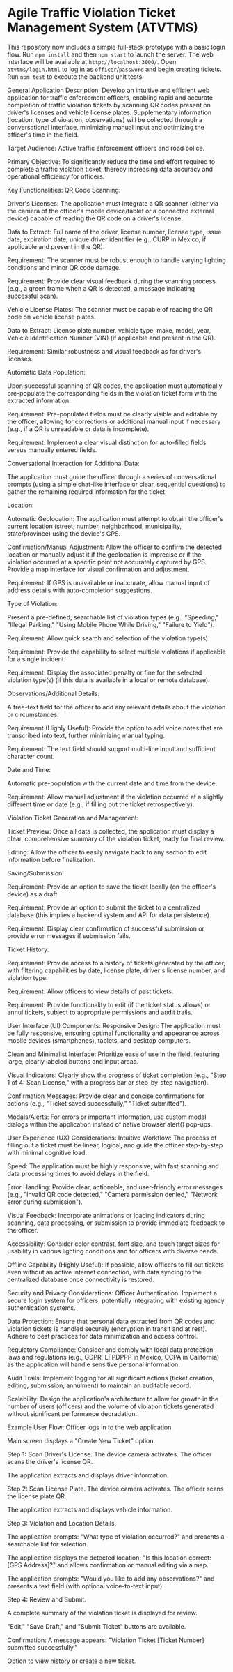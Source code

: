# Agile Traffic Violation Ticket Management System (ATVTMS)

This repository now includes a simple full‑stack prototype with a basic login flow.
Run `npm install` and then `npm start` to launch the server. The web interface will be available at `http://localhost:3000/`.
Open `atvtms/login.html` to log in as `officer`/`password` and begin creating tickets.
Run `npm test` to execute the backend unit tests.



General Application Description:
Develop an intuitive and efficient web application for traffic enforcement officers, enabling rapid and accurate completion of traffic violation tickets by scanning QR codes present on driver's licenses and vehicle license plates. Supplementary information (location, type of violation, observations) will be collected through a conversational interface, minimizing manual input and optimizing the officer's time in the field.

Target Audience:
Active traffic enforcement officers and road police.

Primary Objective:
To significantly reduce the time and effort required to complete a traffic violation ticket, thereby increasing data accuracy and operational efficiency for officers.

Key Functionalities:
QR Code Scanning:

Driver's Licenses: The application must integrate a QR scanner (either via the camera of the officer's mobile device/tablet or a connected external device) capable of reading the QR code on a driver's license.

Data to Extract: Full name of the driver, license number, license type, issue date, expiration date, unique driver identifier (e.g., CURP in Mexico, if applicable and present in the QR).

Requirement: The scanner must be robust enough to handle varying lighting conditions and minor QR code damage.

Requirement: Provide clear visual feedback during the scanning process (e.g., a green frame when a QR is detected, a message indicating successful scan).

Vehicle License Plates: The scanner must be capable of reading the QR code on vehicle license plates.

Data to Extract: License plate number, vehicle type, make, model, year, Vehicle Identification Number (VIN) (if applicable and present in the QR).

Requirement: Similar robustness and visual feedback as for driver's licenses.

Automatic Data Population:

Upon successful scanning of QR codes, the application must automatically pre-populate the corresponding fields in the violation ticket form with the extracted information.

Requirement: Pre-populated fields must be clearly visible and editable by the officer, allowing for corrections or additional manual input if necessary (e.g., if a QR is unreadable or data is incomplete).

Requirement: Implement a clear visual distinction for auto-filled fields versus manually entered fields.

Conversational Interaction for Additional Data:

The application must guide the officer through a series of conversational prompts (using a simple chat-like interface or clear, sequential questions) to gather the remaining required information for the ticket.

Location:

Automatic Geolocation: The application must attempt to obtain the officer's current location (street, number, neighborhood, municipality, state/province) using the device's GPS.

Confirmation/Manual Adjustment: Allow the officer to confirm the detected location or manually adjust it if the geolocation is imprecise or if the violation occurred at a specific point not accurately captured by GPS. Provide a map interface for visual confirmation and adjustment.

Requirement: If GPS is unavailable or inaccurate, allow manual input of address details with auto-completion suggestions.

Type of Violation:

Present a pre-defined, searchable list of violation types (e.g., "Speeding," "Illegal Parking," "Using Mobile Phone While Driving," "Failure to Yield").

Requirement: Allow quick search and selection of the violation type(s).

Requirement: Provide the capability to select multiple violations if applicable for a single incident.

Requirement: Display the associated penalty or fine for the selected violation type(s) (if this data is available in a local or remote database).

Observations/Additional Details:

A free-text field for the officer to add any relevant details about the violation or circumstances.

Requirement (Highly Useful): Provide the option to add voice notes that are transcribed into text, further minimizing manual typing.

Requirement: The text field should support multi-line input and sufficient character count.

Date and Time:

Automatic pre-population with the current date and time from the device.

Requirement: Allow manual adjustment if the violation occurred at a slightly different time or date (e.g., if filling out the ticket retrospectively).

Violation Ticket Generation and Management:

Ticket Preview: Once all data is collected, the application must display a clear, comprehensive summary of the violation ticket, ready for final review.

Editing: Allow the officer to easily navigate back to any section to edit information before finalization.

Saving/Submission:

Requirement: Provide an option to save the ticket locally (on the officer's device) as a draft.

Requirement: Provide an option to submit the ticket to a centralized database (this implies a backend system and API for data persistence).

Requirement: Display clear confirmation of successful submission or provide error messages if submission fails.

Ticket History:

Requirement: Provide access to a history of tickets generated by the officer, with filtering capabilities by date, license plate, driver's license number, and violation type.

Requirement: Allow officers to view details of past tickets.

Requirement: Provide functionality to edit (if the ticket status allows) or annul tickets, subject to appropriate permissions and audit trails.

User Interface (UI) Components:
Responsive Design: The application must be fully responsive, ensuring optimal functionality and appearance across mobile devices (smartphones), tablets, and desktop computers.

Clean and Minimalist Interface: Prioritize ease of use in the field, featuring large, clearly labeled buttons and input areas.

Visual Indicators: Clearly show the progress of ticket completion (e.g., "Step 1 of 4: Scan License," with a progress bar or step-by-step navigation).

Confirmation Messages: Provide clear and concise confirmations for actions (e.g., "Ticket saved successfully," "Ticket submitted").

Modals/Alerts: For errors or important information, use custom modal dialogs within the application instead of native browser alert() pop-ups.

User Experience (UX) Considerations:
Intuitive Workflow: The process of filling out a ticket must be linear, logical, and guide the officer step-by-step with minimal cognitive load.

Speed: The application must be highly responsive, with fast scanning and data processing times to avoid delays in the field.

Error Handling: Provide clear, actionable, and user-friendly error messages (e.g., "Invalid QR code detected," "Camera permission denied," "Network error during submission").

Visual Feedback: Incorporate animations or loading indicators during scanning, data processing, or submission to provide immediate feedback to the officer.

Accessibility: Consider color contrast, font size, and touch target sizes for usability in various lighting conditions and for officers with diverse needs.

Offline Capability (Highly Useful): If possible, allow officers to fill out tickets even without an active internet connection, with data syncing to the centralized database once connectivity is restored.

Security and Privacy Considerations:
Officer Authentication: Implement a secure login system for officers, potentially integrating with existing agency authentication systems.

Data Protection: Ensure that personal data extracted from QR codes and violation tickets is handled securely (encryption in transit and at rest). Adhere to best practices for data minimization and access control.

Regulatory Compliance: Consider and comply with local data protection laws and regulations (e.g., GDPR, LFPDPPP in Mexico, CCPA in California) as the application will handle sensitive personal information.

Audit Trails: Implement logging for all significant actions (ticket creation, editing, submission, annulment) to maintain an auditable record.

Scalability:
Design the application's architecture to allow for growth in the number of users (officers) and the volume of violation tickets generated without significant performance degradation.

Example User Flow:
Officer logs in to the web application.

Main screen displays a "Create New Ticket" option.

Step 1: Scan Driver's License. The device camera activates. The officer scans the driver's license QR.

The application extracts and displays driver information.

Step 2: Scan License Plate. The device camera activates. The officer scans the license plate QR.

The application extracts and displays vehicle information.

Step 3: Violation and Location Details.

The application prompts: "What type of violation occurred?" and presents a searchable list for selection.

The application displays the detected location: "Is this location correct: [GPS Address]?" and allows confirmation or manual editing via a map.

The application prompts: "Would you like to add any observations?" and presents a text field (with optional voice-to-text input).

Step 4: Review and Submit.

A complete summary of the violation ticket is displayed for review.

"Edit," "Save Draft," and "Submit Ticket" buttons are available.

Confirmation: A message appears: "Violation Ticket [Ticket Number] submitted successfully."

Option to view history or create a new ticket.